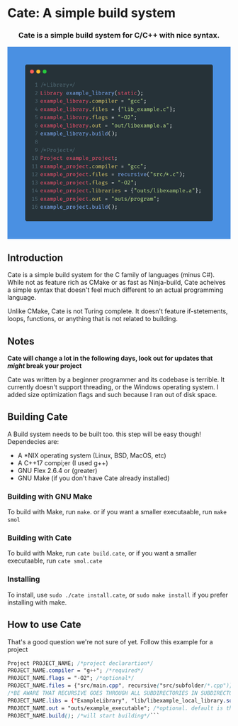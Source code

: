 # Cate: A simple build system
<h3 align="center">
  Cate is a simple build system for C/C++ with nice syntax.
</h3>
<p align="center">
  <img align="center" src="cate_example.png">
</p>

## Introduction
Cate is a simple build system for the C family of languages (minus C#). While not as feature rich as CMake or as fast as Ninja-build, Cate acheives a simple syntax that doesn't feel much different to an actual programming language.

Unlike CMake, Cate is not Turing complete. It doesn't feature if-stetements, loops, functions, or anything that is not related to building. 

## Notes
**Cate will change a lot in the following days, look out for updates that *might* break your project**

Cate was written by a beginner programmer and its codebase is terrible. It currently doesn't support threading, or the Windows operating system.
I added size optimization flags and such because I ran out of disk space.

## Building Cate
A Build system needs to be built too. this step will be easy though! 
Dependecies are:
- A *NIX operating system (Linux, BSD, MacOS, etc)
- A C++17 compi;er (I used g++)
- GNU Flex 2.6.4 or (greater)
- GNU Make (if you don't have Cate already installed)

### Building with GNU Make
To build with Make, run `make`. or if you want a smaller executaable, run `make smol`
### Building with Cate
To build with Make, run `cate build.cate`,  or if you want a smaller executaable, run `cate smol.cate`
### Installing
To install, use `sudo ./cate install.cate`, or `sudo make install` if you prefer installing with make.

## How to use Cate
That's a good question we're not sure of yet. Follow this example for a project
```css
Project PROJECT_NAME; /*project declarartion*/
PROJECT_NAME.compiler = "g++"; /*required*/
PROJECT_NAME.flags = "-O2"; /*optional*/
PROJECT_NAME.files = {"src/main.cpp", recursive("src/subfolder/*.cpp")};
/*BE AWARE THAT RECURSIVE GOES THROUGH ALL SUBDIRECTORIES IN SUBDIRECTORY*/
PROJECT_NAME.libs = {"ExampleLibrary", "lib/libexample_local_library.so"}; /*optional*/
PROJECT_NAME.out = "outs/example_executable"; /*optional. default is the project name in the current directory*/
PROJECT_NAME.build(); /*will start building*/```

